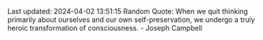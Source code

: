 Last updated: 2024-04-02 13:51:15
Random Quote: When we quit thinking primarily about ourselves and our own self-preservation, we undergo a truly heroic transformation of consciousness. - Joseph Campbell
